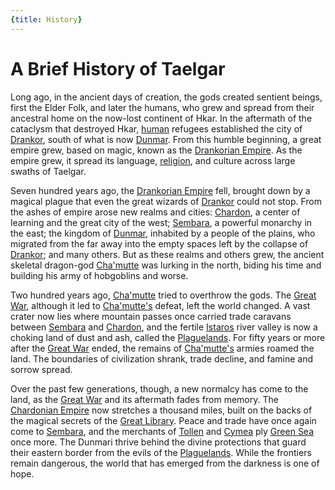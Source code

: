 ```yaml
---
{title: History}
---
```

# A Brief History of Taelgar

Long ago, in the ancient days of creation, the gods created sentient beings, first the Elder Folk, and later the humans, who grew and spread from their ancestral home on the now-lost continent of Hkar. In the aftermath of the cataclysm that destroyed Hkar, [human](<../species/humans/humans.md>) refugees established the city of [Drankor](<drankorian-era/drankor.md>), south of what is now [Dunmar](<../gazetteer/greater-dunmar/realms/dunmar/dunmar.md>). From this humble beginning, a great empire grew, based on magic, known as the [Drankorian Empire](<drankorian-era/drankorian-empire.md>). As the empire grew, it spread its language, [religion](<../cosmology/religions/mos-numena.md>), and culture across large swaths of Taelgar. 

Seven hundred years ago, the [Drankorian Empire](<drankorian-era/drankorian-empire.md>) fell, brought down by a magical plague that even the great wizards of [Drankor](<drankorian-era/drankor.md>) could not stop. From the ashes of empire arose new realms and cities: [Chardon](<../gazetteer/west-coast/chardonian-empire/chardon/chardon.md>), a center of learning and the great city of the west; [Sembara](<../gazetteer/greater-sembara/sembara/sembara.md>), a powerful monarchy in the east; the kingdom of [Dunmar](<../gazetteer/greater-dunmar/realms/dunmar/dunmar.md>), inhabited by a people of the plains, who migrated from the far away into the empty spaces left by the collapse of [Drankor](<drankorian-era/drankorian-empire.md>); and many others. But as these realms and others grew, the ancient skeletal dragon-god [Cha'mutte](<../people/extraplanar-powers/cha-mutte.md>) was lurking in the north, biding his time and building his army of hobgoblins and worse.

Two hundred years ago, [Cha'mutte](<../people/extraplanar-powers/cha-mutte.md>) tried to overthrow the gods. The [Great War](<../events/1500s/great-war.md>), although it led to [Cha'mutte's](<../people/extraplanar-powers/cha-mutte.md>) defeat, left the world changed. A vast crater now lies where mountain passes once carried trade caravans between [Sembara](<../gazetteer/greater-sembara/sembara/sembara.md>) and [Chardon](<../gazetteer/west-coast/chardonian-empire/chardon/chardon.md>), and the fertile [Istaros](<../gazetteer/istaros-watershed/rivers/istaros.md>) river valley is now a choking land of dust and ash, called the [Plaguelands](<../gazetteer/istaros-watershed/plaguelands.md>). For fifty years or more after the [Great War](<../events/1500s/great-war.md>) ended, the remains of [Cha'mutte's](<../people/extraplanar-powers/cha-mutte.md>) armies roamed the land. The boundaries of civilization shrank, trade decline, and famine and sorrow spread.

Over the past few generations, though, a new normalcy has come to the land, as the [Great War](<../events/1500s/great-war.md>) and its aftermath fades from memory. The [Chardonian Empire](<../gazetteer/west-coast/chardonian-empire/chardonian-empire.md>) now stretches a thousand miles, built on the backs of the magical secrets of the [Great Library](<../gazetteer/west-coast/chardonian-empire/chardon/great-library.md>). Peace and trade have once again come to [Sembara](<../gazetteer/greater-sembara/sembara/sembara.md>), and the merchants of [Tollen](<../gazetteer/western-green-sea/tollen/tollen.md>) and [Cymea](<../gazetteer/western-green-sea/cymea/cymea.md>) ply [Green Sea](<../gazetteer/green-sea.md>) once more. The Dunmari thrive behind the divine protections that guard their eastern border from the evils of the [Plaguelands](<../gazetteer/istaros-watershed/plaguelands.md>). While the frontiers remain dangerous, the world that has emerged from the darkness is one of hope. 
